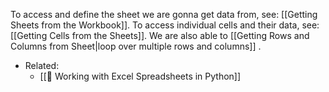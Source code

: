 To access and define the sheet we are gonna get data from, see: [[Getting Sheets from the Workbook]]. To access individual cells and their data, see: [[Getting Cells from the Sheets]]. We are also able to [[Getting Rows and Columns from Sheet|loop over multiple rows and columns]] .

- Related:
	-  [[🌳 Working with Excel Spreadsheets in Python]]

